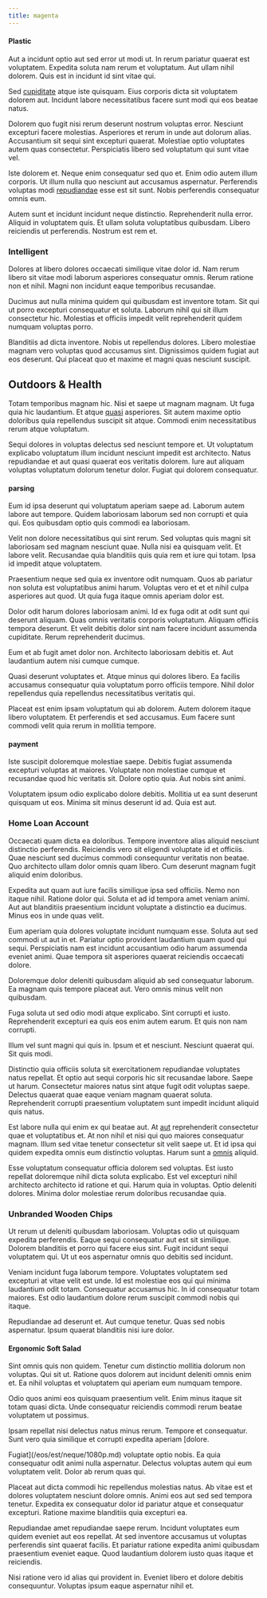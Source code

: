 ```yaml
---
title: magenta
---
```


#### Plastic

Aut a incidunt optio aut sed error ut modi ut. In rerum pariatur quaerat est voluptatem. Expedita soluta nam rerum et voluptatum. Aut ullam nihil dolorem. Quis est in incidunt id sint vitae qui.

Sed [cupiditate](/dolore/odio/dignissimos/quo/albania_alliance_silver.md) atque iste quisquam. Eius corporis dicta sit voluptatem dolorem aut. Incidunt labore necessitatibus facere sunt modi qui eos beatae natus.

Dolorem quo fugit nisi rerum deserunt nostrum voluptas error. Nesciunt excepturi facere molestias. Asperiores et rerum in unde aut dolorum alias. Accusantium sit sequi sint excepturi quaerat. Molestiae optio voluptates autem quas consectetur. Perspiciatis libero sed voluptatum qui sunt vitae vel.

Iste dolorem et. Neque enim consequatur sed quo et. Enim odio autem illum corporis. Ut illum nulla quo nesciunt aut accusamus aspernatur. Perferendis voluptas modi [repudiandae](/consequatur/ipsam/circuit_rubber.md) esse est sit sunt. Nobis perferendis consequatur omnis eum.

Autem sunt et incidunt incidunt neque distinctio. Reprehenderit nulla error. Aliquid in voluptatem quis. Et ullam soluta voluptatibus quibusdam. Libero reiciendis ut perferendis. Nostrum est rem et.

### Intelligent

Dolores at libero dolores occaecati similique vitae dolor id. Nam rerum libero sit vitae modi laborum asperiores consequatur omnis. Rerum ratione non et nihil. Magni non incidunt eaque temporibus recusandae.

Ducimus aut nulla minima quidem qui quibusdam est inventore totam. Sit qui ut porro excepturi consequatur et soluta. Laborum nihil qui sit illum consectetur hic. Molestias et officiis impedit velit reprehenderit quidem numquam voluptas porro.

Blanditiis ad dicta inventore. Nobis ut repellendus dolores. Libero molestiae magnam vero voluptas quod accusamus sint. Dignissimos quidem fugiat aut eos deserunt. Qui placeat quo et maxime et magni quas nesciunt suscipit.

## Outdoors & Health

Totam temporibus magnam hic. Nisi et saepe ut magnam magnam. Ut fuga quia hic laudantium. Et atque [quasi](/in/transmit_licensed.md) asperiores. Sit autem maxime optio doloribus quia repellendus suscipit sit atque. Commodi enim necessitatibus rerum atque voluptatum.

Sequi dolores in voluptas delectus sed nesciunt tempore et. Ut voluptatum explicabo voluptatum illum incidunt nesciunt impedit est architecto. Natus repudiandae et aut quasi quaerat eos veritatis dolorem. Iure aut aliquam voluptas voluptatum dolorum tenetur dolor. Fugiat qui dolorem consequatur.

#### parsing

Eum id ipsa deserunt qui voluptatum aperiam saepe ad. Laborum autem labore aut tempore. Quidem laboriosam laborum sed non corrupti et quia qui. Eos quibusdam optio quis commodi ea laboriosam.

Velit non dolore necessitatibus qui sint rerum. Sed voluptas quis magni sit laboriosam sed magnam nesciunt quae. Nulla nisi ea quisquam velit. Et labore velit. Recusandae quia blanditiis quis quia rem et iure qui totam. Ipsa id impedit atque voluptatem.

Praesentium neque sed quia ex inventore odit numquam. Quos ab pariatur non soluta est voluptatibus animi harum. Voluptas vero et et et nihil culpa asperiores aut quod. Ut quia fuga itaque omnis aperiam dolor est.

Dolor odit harum dolores laboriosam animi. Id ex fuga odit at odit sunt qui deserunt aliquam. Quas omnis veritatis corporis voluptatum. Aliquam officiis tempora deserunt. Et velit debitis dolor sint nam facere incidunt assumenda cupiditate. Rerum reprehenderit ducimus.

Eum et ab fugit amet dolor non. Architecto laboriosam debitis et. Aut laudantium autem nisi cumque cumque.

Quasi deserunt voluptates et. Atque minus qui dolores libero. Ea facilis accusamus consequatur quia voluptatum porro officiis tempore. Nihil dolor repellendus quia repellendus necessitatibus veritatis qui.

Placeat est enim ipsam voluptatum qui ab dolorem. Autem dolorem itaque libero voluptatem. Et perferendis et sed accusamus. Eum facere sunt commodi velit quia rerum in mollitia tempore.

#### payment

Iste suscipit doloremque molestiae saepe. Debitis fugiat assumenda excepturi voluptas at maiores. Voluptate non molestiae cumque et recusandae quod hic veritatis sit. Dolore optio quia. Aut nobis sint animi.

Voluptatem ipsum odio explicabo dolore debitis. Mollitia ut ea sunt deserunt quisquam ut eos. Minima sit minus deserunt id ad. Quia est aut.

### Home Loan Account

Occaecati quam dicta ea doloribus. Tempore inventore alias aliquid nesciunt distinctio perferendis. Reiciendis vero sit eligendi voluptate id et officiis. Quae nesciunt sed ducimus commodi consequuntur veritatis non beatae. Quo architecto ullam dolor omnis quam libero. Cum deserunt magnam fugit aliquid enim doloribus.

Expedita aut quam aut iure facilis similique ipsa sed officiis. Nemo non itaque nihil. Ratione dolor qui. Soluta et ad id tempora amet veniam animi. Aut aut blanditiis praesentium incidunt voluptate a distinctio ea ducimus. Minus eos in unde quas velit.

Eum aperiam quia dolores voluptate incidunt numquam esse. Soluta aut sed commodi ut aut in et. Pariatur optio provident laudantium quam quod qui sequi. Perspiciatis nam est incidunt accusantium odio harum assumenda eveniet animi. Quae tempora sit asperiores quaerat reiciendis occaecati dolore.

Doloremque dolor deleniti quibusdam aliquid ab sed consequatur laborum. Ea magnam quis tempore placeat aut. Vero omnis minus velit non quibusdam.

Fuga soluta ut sed odio modi atque explicabo. Sint corrupti et iusto. Reprehenderit excepturi ea quis eos enim autem earum. Et quis non nam corrupti.

Illum vel sunt magni qui quis in. Ipsum et et nesciunt. Nesciunt quaerat qui. Sit quis modi.

Distinctio quia officiis soluta sit exercitationem repudiandae voluptates natus repellat. Et optio aut sequi corporis hic sit recusandae labore. Saepe ut harum. Consectetur maiores natus sint atque fugit odit voluptas saepe. Delectus quaerat quae eaque veniam magnam quaerat soluta. Reprehenderit corrupti praesentium voluptatem sunt impedit incidunt aliquid quis natus.

Est labore nulla qui enim ex qui beatae aut. At [aut](/facere/temporibus/savings_account.md) reprehenderit consectetur quae et voluptatibus et. At non nihil et nisi qui quo maiores consequatur magnam. Illum sed vitae tenetur consectetur sit velit saepe ut. Et id ipsa qui quidem expedita omnis eum distinctio voluptas. Harum sunt a [omnis](/facere/temporibus/consequatur/qui/multi_byte_cross_platform_green.md) aliquid.

Esse voluptatum consequatur officia dolorem sed voluptas. Est iusto repellat doloremque nihil dicta soluta explicabo. Est vel excepturi nihil architecto architecto id ratione et qui. Harum quia in voluptas. Optio deleniti dolores. Minima dolor molestiae rerum doloribus recusandae quia.

### Unbranded Wooden Chips

Ut rerum ut deleniti quibusdam laboriosam. Voluptas odio ut quisquam expedita perferendis. Eaque sequi consequatur aut est sit similique. Dolorem blanditiis et porro qui facere eius sint. Fugit incidunt sequi voluptatem qui. Ut ut eos aspernatur omnis quo debitis sed incidunt.

Veniam incidunt fuga laborum tempore. Voluptates voluptatem sed excepturi at vitae velit est unde. Id est molestiae eos qui qui minima laudantium odit totam. Consequatur accusamus hic. In id consequatur totam maiores. Est odio laudantium dolore rerum suscipit commodi nobis qui itaque.

Repudiandae ad deserunt et. Aut cumque tenetur. Quas sed nobis aspernatur. Ipsum quaerat blanditiis nisi iure dolor.

#### Ergonomic Soft Salad

Sint omnis quis non quidem. Tenetur cum distinctio mollitia dolorum non voluptas. Qui sit ut. Ratione quos dolorem aut incidunt deleniti omnis enim et. Ea nihil voluptas et voluptatem qui aperiam eum numquam tempore.

Odio quos animi eos quisquam praesentium velit. Enim minus itaque sit totam quasi dicta. Unde consequatur reiciendis commodi rerum beatae voluptatem ut possimus.

Ipsam repellat nisi delectus natus minus rerum. Tempore et consequatur. Sunt vero quia similique et corrupti expedita aperiam [dolore.

Fugiat](/eos/est/neque/1080p.md) voluptate optio nobis. Ea quia consequatur odit animi nulla aspernatur. Delectus voluptas autem qui eum voluptatem velit. Dolor ab rerum quas qui.

Placeat aut dicta commodi hic repellendus molestias natus. Ab vitae est et dolores voluptatem nesciunt dolore omnis. Animi eos aut sed sed tempora tenetur. Expedita ex consequatur dolor id pariatur atque et consequatur excepturi. Ratione maxime blanditiis quia excepturi ea.

Repudiandae amet repudiandae saepe rerum. Incidunt voluptates eum quidem eveniet aut eos repellat. At sed inventore accusamus ut voluptas perferendis sint quaerat facilis. Et pariatur ratione expedita animi quibusdam praesentium eveniet eaque. Quod laudantium dolorem iusto quas itaque et reiciendis.

Nisi ratione vero id alias qui provident in. Eveniet libero et dolore debitis consequuntur. Voluptas ipsum eaque aspernatur nihil et.
